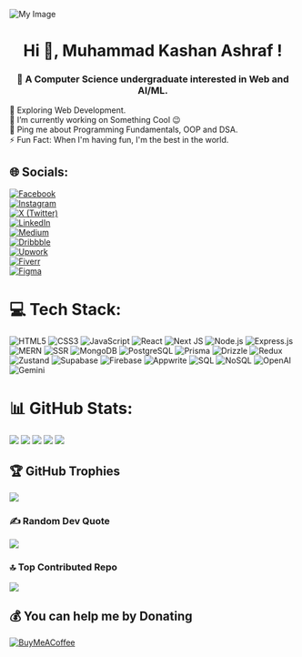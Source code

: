 ![My Image](https://media.giphy.com/media/SWoSkN6DxTszqIKEqv/giphy.gif)

<h1 align="center">Hi 👋, Muhammad Kashan Ashraf !</h1>
<h3 align="center">💫 A Computer Science undergraduate interested in Web and AI/ML.</h3>


🔭 Exploring Web Development.<br>🌱 I’m currently working on Something Cool 😉<br>💬 Ping me about Programming Fundamentals, OOP and DSA.<br>⚡ Fun Fact: When I'm having fun, I'm the best in the world.

## 🌐 Socials:
[![Facebook](https://img.shields.io/badge/Facebook-%231877F2.svg?style=for-the-badge&logo=Facebook&logoColor=white)](https://www.facebook.com/itzKashan2912)  
[![Instagram](https://img.shields.io/badge/Instagram-%23E4405F.svg?style=for-the-badge&logo=Instagram&logoColor=white)](https://www.instagram.com/itzka_shan)  
[![X (Twitter)](https://img.shields.io/badge/X-%23000000.svg?style=for-the-badge&logo=X&logoColor=white)](https://x.com/itzKashan2912)  
[![LinkedIn](https://img.shields.io/badge/LinkedIn-%230077B5.svg?style=for-the-badge&logo=linkedin&logoColor=white)](https://www.linkedin.com/in/muhammad-kashan-ashraf/)  
[![Medium](https://img.shields.io/badge/Medium-12100E?style=for-the-badge&logo=medium&logoColor=white)](https://itzkashan.medium.com/)  
[![Dribbble](https://img.shields.io/badge/Dribbble-%23EA4C89.svg?style=for-the-badge&logo=dribbble&logoColor=white)](https://dribbble.com/Kashan2912)  
[![Upwork](https://img.shields.io/badge/Upwork-%2300B22D.svg?style=for-the-badge&logo=upwork&logoColor=white)](https://www.upwork.com/freelancers/~01ec288c31651818ea?viewMode=1)  
[![Fiverr](https://img.shields.io/badge/Fiverr-%231DBF73.svg?style=for-the-badge&logo=fiverr&logoColor=white)](https://www.fiverr.com/handydesignz)  
[![Figma](https://img.shields.io/badge/Figma-%23F24E1E.svg?style=for-the-badge&logo=figma&logoColor=white)](https://www.figma.com/@itzkashan)  

# 💻 Tech Stack:
![HTML5](https://img.shields.io/badge/html5-%23E34F26.svg?style=for-the-badge&logo=html5&logoColor=white)
![CSS3](https://img.shields.io/badge/css3-%231572B6.svg?style=for-the-badge&logo=css3&logoColor=white)
![JavaScript](https://img.shields.io/badge/javascript-%23F7DF1E.svg?style=for-the-badge&logo=javascript&logoColor=black)
![React](https://img.shields.io/badge/react-%2320232a.svg?style=for-the-badge&logo=react&logoColor=%2361DAFB)
![Next JS](https://img.shields.io/badge/Next-black?style=for-the-badge&logo=next.js&logoColor=white)
![Node.js](https://img.shields.io/badge/node.js-6DA55F?style=for-the-badge&logo=node.js&logoColor=white)
![Express.js](https://img.shields.io/badge/express.js-%23404d59.svg?style=for-the-badge&logo=express&logoColor=%2361DAFB)
![MERN](https://img.shields.io/badge/MERN-%2320232a.svg?style=for-the-badge&logo=react&logoColor=%2361DAFB)
![SSR](https://img.shields.io/badge/SSR-%23000000.svg?style=for-the-badge&logo=next.js&logoColor=white)
![MongoDB](https://img.shields.io/badge/MongoDB-%2347A248.svg?style=for-the-badge&logo=mongodb&logoColor=white)
![PostgreSQL](https://img.shields.io/badge/postgresql-%23316192.svg?style=for-the-badge&logo=postgresql&logoColor=white)
![Prisma](https://img.shields.io/badge/prisma-2D3748?style=for-the-badge&logo=prisma&logoColor=white)
![Drizzle](https://img.shields.io/badge/drizzle-000000?style=for-the-badge&logo=data:image/svg+xml;base64,PHN2ZyBmaWxsPSIjZmZmIiB3aWR0aD0iMzIiIGhlaWdodD0iMzIiIHZpZXdCb3g9IjAgMCAzMiAzMiI+PHJlY3Qgd2lkdGg9IjMyIiBoZWlnaHQ9IjMyIiByeD0iNiIgZmlsbD0iIzAwMCIvPjwvc3ZnPg==)
![Redux](https://img.shields.io/badge/redux-%23593d88.svg?style=for-the-badge&logo=redux&logoColor=white)
![Zustand](https://img.shields.io/badge/Zustand-%23000000.svg?style=for-the-badge&logo=z&logoColor=white)
![Supabase](https://img.shields.io/badge/supabase-3ECF8E?style=for-the-badge&logo=supabase&logoColor=white)
![Firebase](https://img.shields.io/badge/firebase-%23039BE5.svg?style=for-the-badge&logo=firebase)
![Appwrite](https://img.shields.io/badge/appwrite-F02E65?style=for-the-badge&logo=appwrite&logoColor=white)
![SQL](https://img.shields.io/badge/SQL-4479A1?style=for-the-badge&logo=sqlite&logoColor=white)
![NoSQL](https://img.shields.io/badge/NoSQL-%23000000.svg?style=for-the-badge&logo=mongodb&logoColor=white)
![OpenAI](https://img.shields.io/badge/OpenAI-412991?style=for-the-badge&logo=openai&logoColor=white)
![Gemini](https://img.shields.io/badge/Gemini-4285F4?style=for-the-badge&logo=google&logoColor=white)


# 📊 GitHub Stats:
![](https://github-profile-summary-cards.vercel.app/api/cards/profile-details?username=Kashan-2912&theme=codeSTACKr)
![](https://github-profile-summary-cards.vercel.app/api/cards/repos-per-language?username=Kashan-2912&theme=codeSTACKr)
![](https://github-profile-summary-cards.vercel.app/api/cards/most-commit-language?username=Kashan-2912&theme=codeSTACKr)
![](https://github-profile-summary-cards.vercel.app/api/cards/stats?username=Kashan-2912&theme=codeSTACKr)
![](https://github-profile-summary-cards.vercel.app/api/cards/productive-time?username=Kashan-2912&theme=codeSTACKr&utcOffset=5)

## 🏆 GitHub Trophies
![](https://github-profile-trophy.vercel.app/?username=Kashan-2912&theme=matrix&no-frame=false&no-bg=false&margin-w=4)

### ✍️ Random Dev Quote
![](https://quotes-github-readme.vercel.app/api?type=horizontal&theme=merko)

### 🔝 Top Contributed Repo
![](https://github-contributor-stats.vercel.app/api?username=Kashan-2912&limit=5&theme=dark&combine_all_yearly_contributions=true)

  ## 💰 You can help me by Donating
  [![BuyMeACoffee](https://img.shields.io/badge/Buy%20Me%20a%20Coffee-ffdd00?style=for-the-badge&logo=buy-me-a-coffee&logoColor=black)](https://buymeacoffee.com/mkashan291h) 
